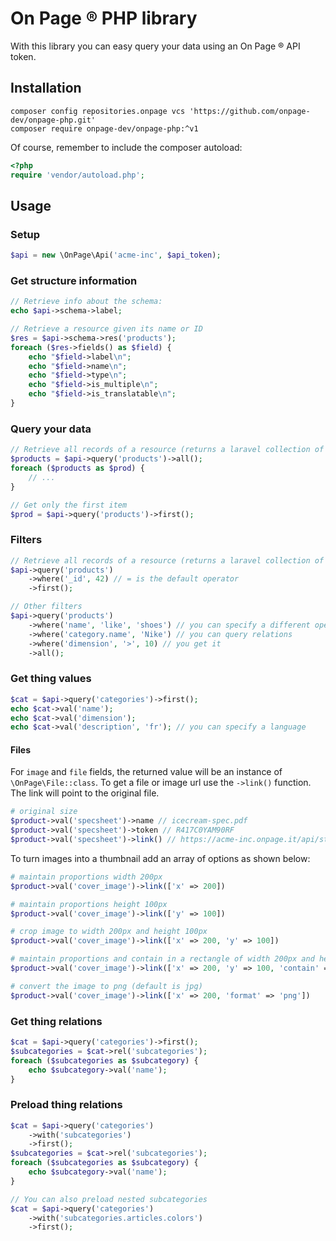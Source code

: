 # On Page ® PHP library

With this library you can easy query your data using an On Page ® API token.

## Installation
```
composer config repositories.onpage vcs 'https://github.com/onpage-dev/onpage-php.git'
composer require onpage-dev/onpage-php:^v1
```

Of course, remember to include the composer autoload:
```php
<?php
require 'vendor/autoload.php';
```

## Usage

### Setup
```php
$api = new \OnPage\Api('acme-inc', $api_token);
```

### Get structure information
```php
// Retrieve info about the schema:
echo $api->schema->label;

// Retrieve a resource given its name or ID
$res = $api->schema->res('products');
foreach ($res->fields() as $field) {
    echo "$field->label\n";
    echo "$field->name\n";
    echo "$field->type\n";
    echo "$field->is_multiple\n";
    echo "$field->is_translatable\n";
}
```

### Query your data
```php
// Retrieve all records of a resource (returns a laravel collection of \OnPage\Thing)
$products = $api->query('products')->all();
foreach ($products as $prod) {
    // ...
}

// Get only the first item
$prod = $api->query('products')->first();
```

### Filters
```php
// Retrieve all records of a resource (returns a laravel collection of \OnPage\Thing)
$api->query('products')
    ->where('_id', 42) // = is the default operator
    ->first();

// Other filters
$api->query('products')
    ->where('name', 'like', 'shoes') // you can specify a different operator
    ->where('category.name', 'Nike') // you can query relations
    ->where('dimension', '>', 10) // you get it
    ->all();
```

### Get thing values
```php
$cat = $api->query('categories')->first();
echo $cat->val('name');
echo $cat->val('dimension');
echo $cat->val('description', 'fr'); // you can specify a language
```
#### Files
For `image` and `file` fields, the returned value will be an instance of `\OnPage\File::class`.
To get a file or image url use the `->link()` function. The link will point to the original file.

```php
# original size
$product->val('specsheet')->name // icecream-spec.pdf
$product->val('specsheet')->token // R417C0YAM90RF
$product->val('specsheet')->link() // https://acme-inc.onpage.it/api/storage/R417C0YAM90RF?name=icecream-spec.pdf
```

To turn images into a thumbnail add an array of options as shown below:
```php
# maintain proportions width 200px
$product->val('cover_image')->link(['x' => 200])

# maintain proportions height 100px
$product->val('cover_image')->link(['y' => 100])

# crop image to width 200px and height 100px
$product->val('cover_image')->link(['x' => 200, 'y' => 100])

# maintain proportions and contain in a rectangle of width 200px and height 100px 
$product->val('cover_image')->link(['x' => 200, 'y' => 100, 'contain' => true])

# convert the image to png (default is jpg)
$product->val('cover_image')->link(['x' => 200, 'format' => 'png'])
```

### Get thing relations
```php
$cat = $api->query('categories')->first();
$subcategories = $cat->rel('subcategories');
foreach ($subcategories as $subcategory) {
    echo $subcategory->val('name');
}
```

### Preload thing relations
```php
$cat = $api->query('categories')
    ->with('subcategories')
    ->first();
$subcategories = $cat->rel('subcategories');
foreach ($subcategories as $subcategory) {
    echo $subcategory->val('name');
}

// You can also preload nested subcategories
$cat = $api->query('categories')
    ->with('subcategories.articles.colors')
    ->first();
```

